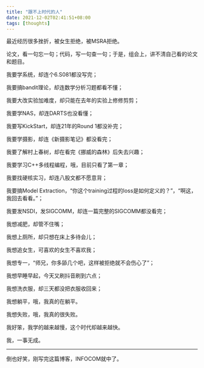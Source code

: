 ```yaml
---
title: "跟不上时代的人"
date: 2021-12-02T02:41:51+08:00
tags: [thoughts]
---
```


最近经历很多挫折，被女生拒绝，被MSRA拒绝。

论文，看一句忘一句；代码，写一句查一句；于是，组会上，讲不清自己看的论文和题目。

我要学系统，却连个6.S081都没写完；

我要搞bandit理论，却连数学分析习题都看不懂；

我要大改实验加难度，却只能在去年的实验上修修剪剪；

我要学NAS，却连DARTS也没看懂；

我要写KickStart，却连21年的Round 1都没补完；

我要学摄影，却连《新摄影笔记》都没看完；

我要了解村上春树，却在看完《挪威的森林》后失去兴趣；

我要学习C++多线程编程，哦，目前只看了第一章；

我要找硬核实习，却连八股文都不愿意背；

我要搞Model Extraction，“你这个training过程的loss是如何定义的？”，“啊这，我回去看看。”；

我要发NSDI，发SIGCOMM，却连一篇完整的SIGCOMM都没看完；

我想减肥，却管不住嘴；

我想上厕所，却只想在床上多待会儿；

我想追女生，可喜欢的女生不喜欢我；

我想专一，“师兄，你多舔几个吧，这样被拒绝就不会伤心了”；

我想早睡早起，今天又刷抖音刷到六点；

我想洗衣服，却三天都没把衣服收回来；

我想躺平，哦，我真的在躺平。

我想失败，哦，我真的很失败。

我好笨，我学的越来越慢，这个时代却越来越快。

我，一事无成。

----------------------------------

倒也好笑，刚写完这篇博客，INFOCOM就中了。

